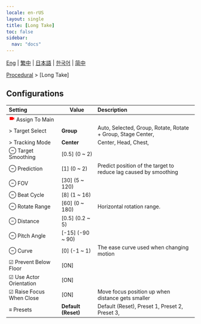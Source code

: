 ```yaml
---
locale: en-rUS
layout: single
title: [Long Take]
toc: false
sidebar:
  nav: "docs"
---
```

[Eng](/dancexr/menu/2025.5/motion/long_take) | [繁中](/tw/dancexr/menu/2025.5/motion/long_take) | [日本語](/jp/dancexr/menu/2025.5/motion/long_take) | [한국어](/kr/dancexr/menu/2025.5/motion/long_take) | [简中](/zh/dancexr/menu/2025.5/motion/long_take)

[Procedural](../menu#Procedural) > [Long Take]

## Configurations

| Setting | Value | Description |
| :--- | --- | :--- |
| <img src="/images/icon/ic_videocam.png" alt="videocam icon"/> Assign To Main || 
| > Target Select | **Group** | Auto, Selected, Group, Rotate, Rotate + Group, Stage Center,  |
| > Tracking Mode | **Center** | Center, Head, Chest,  |
| ⊖ Target Smoothing | [0.5] (0 ~ 2) | 
| ⊖ Prediction | [1] (0 ~ 2) | Predict position of the target to reduce lag caused by smoothing
| ⊖ FOV | [30] (5 ~ 120) | 
| ⊖ Beat Cycle | [8] (1 ~ 16) | 
| ⊖ Rotate Range | [60] (0 ~ 180) | Horizontal rotation range.
| ⊖ Distance | [0.5] (0.2 ~ 5) | 
| ⊖ Pitch Angle | [-15] (-90 ~ 90) | 
| ⊖ Curve | [0] (-1 ~ 1) | The ease curve used when changing motion
| ☑ Prevent Below Floor | [ON] | 
| ☑ Use Actor Orientation | [ON] | 
| ☑ Raise Focus When Close | [ON] | Move focus position up when distance gets smaller
| ≡ Presets | **Default (Reset)** | Default (Reset), Preset 1, Preset 2, Preset 3,  |
